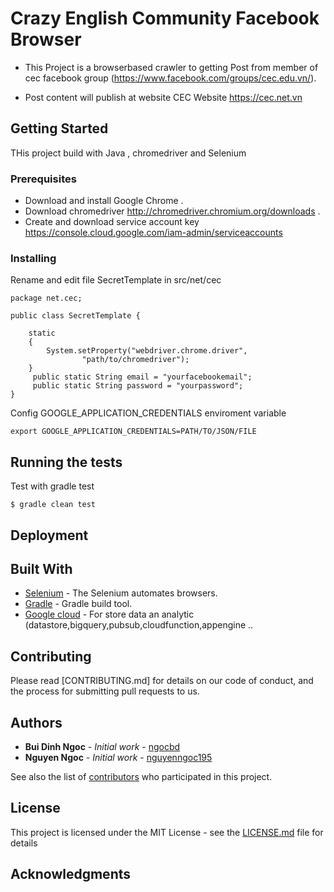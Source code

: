 # Crazy English Community Facebook Browser

-	This Project is a browserbased crawler to getting Post from member of cec facebook group (https://www.facebook.com/groups/cec.edu.vn/).

-	Post content will publish at website CEC Website https://cec.net.vn


## Getting Started

THis project build with Java , chromedriver and Selenium

### Prerequisites
-	Download and install Google Chrome .
-	Download chromedriver http://chromedriver.chromium.org/downloads .
-	Create and download service account key https://console.cloud.google.com/iam-admin/serviceaccounts 

### Installing

Rename and edit file SecretTemplate in src/net/cec

```
package net.cec;

public class SecretTemplate {
	  
	static
	{
		System.setProperty("webdriver.chrome.driver",
	            "path/to/chromedriver");
	}
	 public static String email = "yourfacebookemail";
	 public static String password = "yourpassword";
}

```

Config GOOGLE_APPLICATION_CREDENTIALS enviroment variable  


```
export GOOGLE_APPLICATION_CREDENTIALS=PATH/TO/JSON/FILE
```



## Running the tests

Test with gradle test

```
$ gradle clean test
```



## Deployment



## Built With

* [Selenium](https://www.seleniumhq.org/) - The Selenium automates browsers.
* [Gradle](https://gradle.org/) - Gradle build tool.
* [Google cloud](https://cloud.google.com/) - For store data an analytic (datastore,bigquery,pubsub,cloudfunction,appengine ..

## Contributing

Please read [CONTRIBUTING.md] for details on our code of conduct, and the process for submitting pull requests to us.


## Authors

* **Bui Dinh Ngoc** - *Initial work* - [ngocbd](https://github.com/ngocbd)
* **Nguyen Ngoc** - *Initial work* - [nguyenngoc195](https://github.com/nguyenngoc195)

See also the list of [contributors](https://github.com/ngocbd/cecfacebookbrowser/contributors) who participated in this project.

## License

This project is licensed under the MIT License - see the [LICENSE.md](LICENSE.md) file for details

## Acknowledgments


